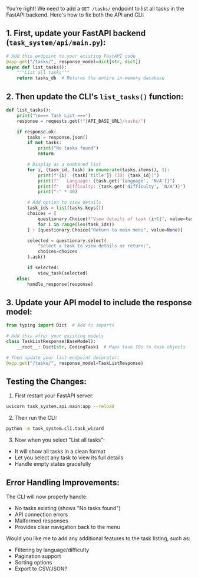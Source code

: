 You're right! We need to add a `GET /tasks/` endpoint to list all tasks in the FastAPI backend. Here's how to fix both the API and CLI:

## 1. First, update your FastAPI backend (`task_system/api/main.py`):

```python
# Add this endpoint to your existing FastAPI code
@app.get("/tasks/", response_model=dict[str, dict])
async def list_tasks():
    """List all tasks"""
    return tasks_db  # Returns the entire in-memory database
```

## 2. Then update the CLI's `list_tasks()` function:

```python
def list_tasks():
    print("\n=== Task List ===")
    response = requests.get(f"{API_BASE_URL}/tasks/")

    if response.ok:
        tasks = response.json()
        if not tasks:
            print("No tasks found")
            return

        # Display as a numbered list
        for i, (task_id, task) in enumerate(tasks.items(), 1):
            print(f"{i}. {task['title']} (ID: {task_id})")
            print(f"   Language: {task.get('language', 'N/A')}")
            print(f"   Difficulty: {task.get('difficulty', 'N/A')}")
            print("-" * 40)

        # Add option to view details
        task_ids = list(tasks.keys())
        choices = [
            questionary.Choice(f"View details of task {i+1}", value=task_ids[i])
            for i in range(len(task_ids))
        ] + [questionary.Choice("Return to main menu", value=None)]

        selected = questionary.select(
            "Select a task to view details or return:",
            choices=choices
        ).ask()

        if selected:
            view_task(selected)
    else:
        handle_response(response)
```

## 3. Update your API model to include the response model:

```python
from typing import Dict  # Add to imports

# Add this after your existing models
class TaskListResponse(BaseModel):
    __root__: Dict[str, CodingTask]  # Maps task IDs to task objects

# Then update your list endpoint decorator:
@app.get("/tasks/", response_model=TaskListResponse)
```

## Testing the Changes:

1. First restart your FastAPI server:

```bash
uvicorn task_system.api.main:app --reload
```

2. Then run the CLI:

```bash
python -m task_system.cli.task_wizard
```

3. Now when you select "List all tasks":

- It will show all tasks in a clean format
- Let you select any task to view its full details
- Handle empty states gracefully

## Error Handling Improvements:

The CLI will now properly handle:

- No tasks existing (shows "No tasks found")
- API connection errors
- Malformed responses
- Provides clear navigation back to the menu

Would you like me to add any additional features to the task listing, such as:

- Filtering by language/difficulty
- Pagination support
- Sorting options
- Export to CSV/JSON?

